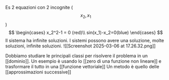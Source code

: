 Es 2 equazioni con 2 incognite ($$ x_2,x_1$$)
 $$
 \begin{cases}
 x_2^2-1 = 0 (red)\\
 sin(x_1)-x_2=0(blue)
 \end{cases}
$$
Il sistema ha infinite soluzioni. I sistemi possono avere una soluzione, molte soluzioni, infinite soluzioni.
![[Screenshot 2025-03-06 at 17.26.32.png]]

Dobbiamo studiare le principali classi per risolvere il problema in un [[dominio]]. Un esempio è usando lo [[zero di una funzione non lineare]] e trasformare il tutto in una [[funzione vettoriale]]
Un metodo è quello delle [[approssimazioni successive]] 

